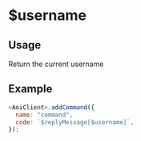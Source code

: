 # $username

## Usage

Return the current username

## Example

```javascript
<AoiClient>.addCommand({
  name: "command",
  code: `$replyMessage[$username]`,
});
```
